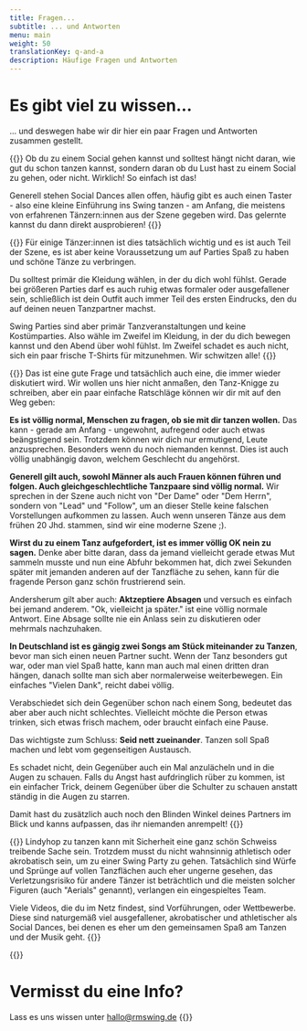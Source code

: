 ```yaml
---
title: Fragen...
subtitle: ... und Antworten
menu: main
weight: 50
translationKey: q-and-a
description: Häufige Fragen und Antworten
---
```

# Es gibt viel zu wissen...
... und deswegen habe wir dir hier ein paar Fragen und Antworten zusammen gestellt.

{{<togglebox hl="Was muss ich können, um auf eine Swing Party zu gehen?">}}
Ob du zu einem Social gehen kannst und solltest hängt nicht daran, wie gut du schon tanzen kannst, sondern daran ob du Lust hast zu einem Social zu gehen, oder nicht. Wirklich! So einfach ist das!

Generell stehen Social Dances allen offen, häufig gibt es auch einen Taster - also eine kleine Einführung ins Swing tanzen - am Anfang, die meistens von erfahrenen Tänzern:innen aus der Szene gegeben wird. Das gelernte kannst du dann direkt ausprobieren!
{{</togglebox>}}

{{<togglebox hl="Tragt ihr alle Vintage Kleidung?">}}
Für einige Tänzer:innen ist dies tatsächlich wichtig und es ist auch Teil der Szene, es ist aber keine Voraussetzung um auf Parties Spaß zu haben und schöne Tänze zu verbringen.

Du solltest primär die Kleidung wählen, in der du dich wohl fühlst. Gerade bei größeren Parties darf es auch ruhig etwas formaler oder ausgefallener sein, schließlich ist dein Outfit auch immer Teil des ersten Eindrucks, den du auf deinen neuen Tanzpartner machst.

Swing Parties sind aber primär Tanzveranstaltungen und keine Kostümparties. Also wähle im Zweifel im Kleidung, in der du dich bewegen kannst und den Abend über wohl fühlst. Im Zweifel schadet es auch nicht, sich ein paar frische T-Shirts für mitzunehmen. Wir schwitzen alle!
{{</togglebox>}}

{{<togglebox hl="Ich weiss nicht, wie ich mich verhalten soll. Gibt es Regeln?">}}
Das ist eine gute Frage und tatsächlich auch eine, die immer wieder diskutiert wird. Wir wollen uns hier nicht anmaßen, den Tanz-Knigge zu schreiben, aber ein paar einfache Ratschläge können wir dir mit auf den Weg geben:

**Es ist völlig normal, Menschen zu fragen, ob sie mit dir tanzen wollen.** Das kann - gerade am Anfang - ungewohnt, aufregend oder auch etwas beängstigend sein. Trotzdem können wir dich nur ermutigend, Leute anzusprechen. Besonders wenn du noch niemanden kennst. Dies ist auch völlig unabhängig davon, welchem Geschlecht du angehörst.

**Generell gilt auch, sowohl Männer als auch Frauen können führen und folgen. Auch gleichgeschlechtliche Tanzpaare sind völlig normal.** Wir sprechen in der Szene auch nicht von "Der Dame" oder "Dem Herrn", sondern von "Lead" und "Follow", um an dieser Stelle keine falschen Vorstellungen aufkommen zu lassen. Auch wenn unseren Tänze aus dem frühen 20 Jhd. stammen, sind wir eine moderne Szene ;).

**Wirst du zu einem Tanz aufgefordert, ist es immer völlig OK nein zu sagen.** Denke aber bitte daran, dass da jemand vielleicht gerade etwas Mut sammeln musste und nun eine Abfuhr bekommen hat, dich zwei Sekunden später mit jemanden anderen auf der Tanzfläche zu sehen, kann für die fragende Person ganz schön frustrierend sein.

Andersherum gilt aber auch: **Aktzeptiere Absagen** und versuch es einfach bei jemand anderem. "Ok, vielleicht ja später." ist eine völlig normale Antwort. Eine Absage sollte nie ein Anlass sein zu diskutieren oder mehrmals nachzuhaken.

**In Deutschland ist es gängig zwei Songs am Stück miteinander zu Tanzen**, bevor man sich einen neuen Partner sucht. Wenn der Tanz besonders gut war, oder man viel Spaß hatte, kann man auch mal einen dritten dran hängen, danach sollte man sich aber normalerweise weiterbewegen. Ein einfaches "Vielen Dank", reicht dabei völlig.

Verabschiedet sich dein Gegenüber schon nach einem Song, bedeutet das aber aber auch nicht schlechtes. Vielleicht möchte die Person etwas trinken, sich etwas frisch machem, oder braucht einfach eine Pause.

Das wichtigste zum Schluss: **Seid nett zueinander**. Tanzen soll Spaß machen und lebt vom gegenseitigen Austausch.

Es schadet nicht, dein Gegenüber auch ein Mal anzulächeln und in die Augen zu schauen. Falls du Angst hast aufdringlich rüber zu kommen, ist ein einfacher Trick, deinem Gegenüber über die Schulter zu schauen anstatt ständig in die Augen zu starren.

Damit hast du zusätzlich auch noch den Blinden Winkel deines Partners im Blick und kanns aufpassen, das ihr niemanden anrempelt!
{{</togglebox>}}

{{<togglebox hl="Ich habe ein Lindyhop Video im Netz gesehen, das sieht furchbar akrobatisch aus!">}}
Lindyhop zu tanzen kann mit Sicherheit eine ganz schön Schweiss treibende Sache sein. Trotzdem musst du nicht wahnsinnig athletisch oder akrobatisch sein, um zu einer Swing Party zu gehen. Tatsächlich sind Würfe und Sprünge auf vollen Tanzflächen auch eher ungerne gesehen, das Verletzungsrisiko für andere Tänzer ist beträchtlich und die meisten solcher Figuren (auch "Aerials" genannt), verlangen ein eingespieltes Team.

Viele Videos, die du im Netz findest, sind Vorführungen, oder Wettbewerbe. Diese sind naturgemäß viel ausgefallener, akrobatischer und athletischer als Social Dances, bei denen es eher um den gemeinsamen Spaß am Tanzen und der Musik geht.
{{</togglebox>}}

{{<info>}}

# Vermisst du eine Info?

Lass es uns wissen unter <a href="mailto:hallo@rmswing.de">hallo@rmswing.de</a>
{{</info>}}